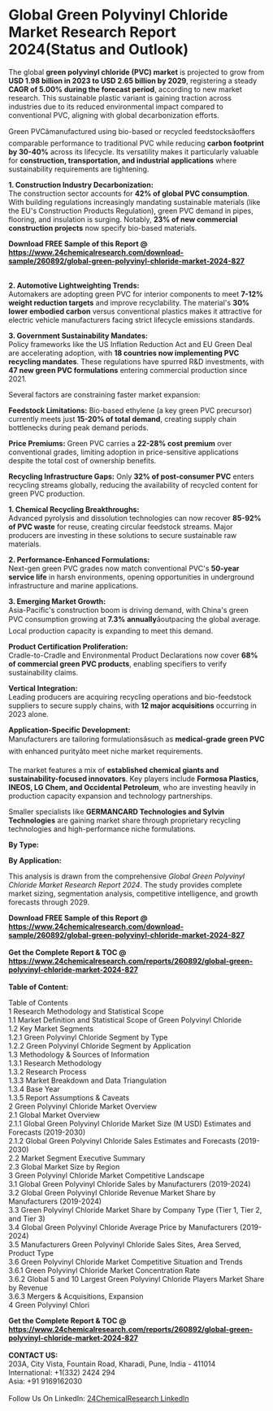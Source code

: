 <h1>Global Green Polyvinyl Chloride Market Research Report 2024(Status and Outlook)</h1><p>The global <strong>green polyvinyl chloride (PVC) market</strong> is projected to grow from <strong>USD 1.98 billion in 2023 to USD 2.65 billion by 2029</strong>, registering a steady <strong>CAGR of 5.00% during the forecast period</strong>, according to new market research. This sustainable plastic variant is gaining traction across industries due to its reduced environmental impact compared to conventional PVC, aligning with global decarbonization efforts.</p><p>Green PVCâmanufactured using bio-based or recycled feedstocksâoffers comparable performance to traditional PVC while reducing <strong>carbon footprint by 30-40%</strong> across its lifecycle. Its versatility makes it particularly valuable for <strong>construction, transportation, and industrial applications</strong> where sustainability requirements are tightening.</p><p><strong>1. Construction Industry Decarbonization:</strong><br>
The construction sector accounts for <strong>42% of global PVC consumption</strong>. With building regulations increasingly mandating sustainable materials (like the EU's Construction Products Regulation), green PVC demand in pipes, flooring, and insulation is surging. Notably, <strong>23% of new commercial construction projects</strong> now specify bio-based materials.</p><div><b>Download FREE Sample of this Report @ 
            <a href="https://www.24chemicalresearch.com/download-sample/260892/global-green-polyvinyl-chloride-market-2024-827">
            https://www.24chemicalresearch.com/download-sample/260892/global-green-polyvinyl-chloride-market-2024-827</a></b></div><br><p><strong>2. Automotive Lightweighting Trends:</strong><br>
Automakers are adopting green PVC for interior components to meet <strong>7-12% weight reduction targets</strong> and improve recyclability. The material's <strong>30% lower embodied carbon</strong> versus conventional plastics makes it attractive for electric vehicle manufacturers facing strict lifecycle emissions standards.</p><p><strong>3. Government Sustainability Mandates:</strong><br>
Policy frameworks like the US Inflation Reduction Act and EU Green Deal are accelerating adoption, with <strong>18 countries now implementing PVC recycling mandates</strong>. These regulations have spurred R&amp;D investments, with <strong>47 new green PVC formulations</strong> entering commercial production since 2021.</p><p>Several factors are constraining faster market expansion:</p><p><strong>Feedstock Limitations:</strong> Bio-based ethylene (a key green PVC precursor) currently meets just <strong>15-20% of total demand</strong>, creating supply chain bottlenecks during peak demand periods.</p><p><strong>Price Premiums:</strong> Green PVC carries a <strong>22-28% cost premium</strong> over conventional grades, limiting adoption in price-sensitive applications despite the total cost of ownership benefits.</p><p><strong>Recycling Infrastructure Gaps:</strong> Only <strong>32% of post-consumer PVC</strong> enters recycling streams globally, reducing the availability of recycled content for green PVC production.</p><p><strong>1. Chemical Recycling Breakthroughs:</strong><br>
Advanced pyrolysis and dissolution technologies can now recover <strong>85-92% of PVC waste</strong> for reuse, creating circular feedstock streams. Major producers are investing in these solutions to secure sustainable raw materials.</p><p><strong>2. Performance-Enhanced Formulations:</strong><br>
Next-gen green PVC grades now match conventional PVC's <strong>50-year service life</strong> in harsh environments, opening opportunities in underground infrastructure and marine applications.</p><p><strong>3. Emerging Market Growth:</strong><br>
Asia-Pacific's construction boom is driving demand, with China's green PVC consumption growing at <strong>7.3% annually</strong>âoutpacing the global average. Local production capacity is expanding to meet this demand.</p><p><strong>Product Certification Proliferation:</strong> <br>
    Cradle-to-Cradle and Environmental Product Declarations now cover <strong>68% of commercial green PVC products</strong>, enabling specifiers to verify sustainability claims.</p><p><strong>Vertical Integration:</strong><br>
    Leading producers are acquiring recycling operations and bio-feedstock suppliers to secure supply chains, with <strong>12 major acquisitions</strong> occurring in 2023 alone.</p><p><strong>Application-Specific Development:</strong><br>
    Manufacturers are tailoring formulationsâsuch as <strong>medical-grade green PVC</strong> with enhanced purityâto meet niche market requirements.</p><p>The market features a mix of <strong>established chemical giants and sustainability-focused innovators</strong>. Key players include <strong>Formosa Plastics, INEOS, LG Chem, and Occidental Petroleum</strong>, who are investing heavily in production capacity expansion and technology partnerships.</p><p>Smaller specialists like <strong>GERMANCARD Technologies and Sylvin Technologies</strong> are gaining market share through proprietary recycling technologies and high-performance niche formulations.</p><p><strong>By Type:</strong></p><p><strong>By Application:</strong></p><p>This analysis is drawn from the comprehensive <em>Global Green Polyvinyl Chloride Market Research Report 2024</em>. The study provides complete market sizing, segmentation analysis, competitive intelligence, and growth forecasts through 2029.</p><div><b>Download FREE Sample of this Report @ 
            <a href="https://www.24chemicalresearch.com/download-sample/260892/global-green-polyvinyl-chloride-market-2024-827">
            https://www.24chemicalresearch.com/download-sample/260892/global-green-polyvinyl-chloride-market-2024-827</a></b></div><br><div><b>Get the Complete Report & TOC @ 
            <a href="https://www.24chemicalresearch.com/reports/260892/global-green-polyvinyl-chloride-market-2024-827">
            https://www.24chemicalresearch.com/reports/260892/global-green-polyvinyl-chloride-market-2024-827</a></b></div><br>
            <b>Table of Content:</b><p>Table of Contents<br />
1 Research Methodology and Statistical Scope<br />
1.1 Market Definition and Statistical Scope of Green Polyvinyl Chloride<br />
1.2 Key Market Segments<br />
1.2.1 Green Polyvinyl Chloride Segment by Type<br />
1.2.2 Green Polyvinyl Chloride Segment by Application<br />
1.3 Methodology & Sources of Information<br />
1.3.1 Research Methodology<br />
1.3.2 Research Process<br />
1.3.3 Market Breakdown and Data Triangulation<br />
1.3.4 Base Year<br />
1.3.5 Report Assumptions & Caveats<br />
2 Green Polyvinyl Chloride Market Overview<br />
2.1 Global Market Overview<br />
2.1.1 Global Green Polyvinyl Chloride Market Size (M USD) Estimates and Forecasts (2019-2030)<br />
2.1.2 Global Green Polyvinyl Chloride Sales Estimates and Forecasts (2019-2030)<br />
2.2 Market Segment Executive Summary<br />
2.3 Global Market Size by Region<br />
3 Green Polyvinyl Chloride Market Competitive Landscape<br />
3.1 Global Green Polyvinyl Chloride Sales by Manufacturers (2019-2024)<br />
3.2 Global Green Polyvinyl Chloride Revenue Market Share by Manufacturers (2019-2024)<br />
3.3 Green Polyvinyl Chloride Market Share by Company Type (Tier 1, Tier 2, and Tier 3)<br />
3.4 Global Green Polyvinyl Chloride Average Price by Manufacturers (2019-2024)<br />
3.5 Manufacturers Green Polyvinyl Chloride Sales Sites, Area Served, Product Type<br />
3.6 Green Polyvinyl Chloride Market Competitive Situation and Trends<br />
3.6.1 Green Polyvinyl Chloride Market Concentration Rate<br />
3.6.2 Global 5 and 10 Largest Green Polyvinyl Chloride Players Market Share by Revenue<br />
3.6.3 Mergers & Acquisitions, Expansion<br />
4 Green Polyvinyl Chlori</p><div><b>Get the Complete Report & TOC @ 
            <a href="https://www.24chemicalresearch.com/reports/260892/global-green-polyvinyl-chloride-market-2024-827">
            https://www.24chemicalresearch.com/reports/260892/global-green-polyvinyl-chloride-market-2024-827</a></b></div><br><b>CONTACT US:</b><br>
            203A, City Vista, Fountain Road, Kharadi, Pune, India - 411014<br>
            International: +1(332) 2424 294<br>
            Asia: +91 9169162030 <br><br>
            Follow Us On LinkedIn: <a href="https://www.linkedin.com/company/24chemicalresearch/">24ChemicalResearch LinkedIn</a>